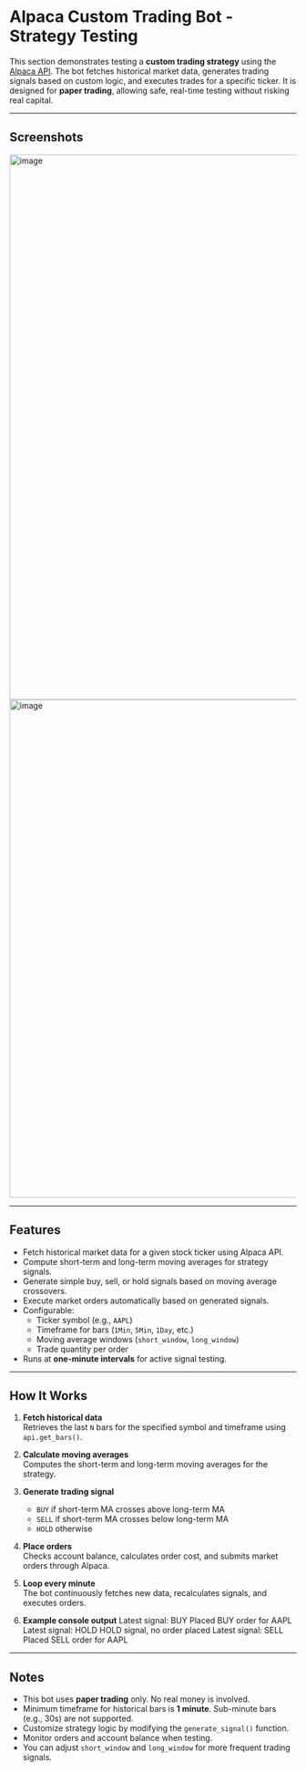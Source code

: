 # Alpaca Custom Trading Bot - Strategy Testing

This section demonstrates testing a **custom trading strategy** using the [Alpaca API](https://alpaca.markets/). The bot fetches historical market data, generates trading signals based on custom logic, and executes trades for a specific ticker. It is designed for **paper trading**, allowing safe, real-time testing without risking real capital.

---

## Screenshots 

<img width="1470" height="956" alt="image" src="https://github.com/user-attachments/assets/2aeeee7d-6138-4659-a466-24125b2ed4d5" /> 

<img width="1470" height="874" alt="image" src="https://github.com/user-attachments/assets/83168b73-a2eb-4ba1-9c8e-1cae73f9e58d" />

---

## Features

- Fetch historical market data for a given stock ticker using Alpaca API.
- Compute short-term and long-term moving averages for strategy signals.
- Generate simple buy, sell, or hold signals based on moving average crossovers.
- Execute market orders automatically based on generated signals.
- Configurable:
  - Ticker symbol (e.g., `AAPL`)
  - Timeframe for bars (`1Min`, `5Min`, `1Day`, etc.)
  - Moving average windows (`short_window`, `long_window`)
  - Trade quantity per order
- Runs at **one-minute intervals** for active signal testing.

---


## How It Works

1. **Fetch historical data**  
   Retrieves the last `N` bars for the specified symbol and timeframe using `api.get_bars()`.

2. **Calculate moving averages**  
   Computes the short-term and long-term moving averages for the strategy.

3. **Generate trading signal**  
   - `BUY` if short-term MA crosses above long-term MA  
   - `SELL` if short-term MA crosses below long-term MA  
   - `HOLD` otherwise

4. **Place orders**  
   Checks account balance, calculates order cost, and submits market orders through Alpaca.

5. **Loop every minute**  
   The bot continuously fetches new data, recalculates signals, and executes orders.

6. **Example console output**
  Latest signal: BUY
  Placed BUY order for AAPL
  Latest signal: HOLD
  HOLD signal, no order placed
  Latest signal: SELL
  Placed SELL order for AAPL

---

## Notes

- This bot uses **paper trading** only. No real money is involved.
- Minimum timeframe for historical bars is **1 minute**. Sub-minute bars (e.g., 30s) are not supported.
- Customize strategy logic by modifying the `generate_signal()` function.
- Monitor orders and account balance when testing.
- You can adjust `short_window` and `long_window` for more frequent trading signals.
